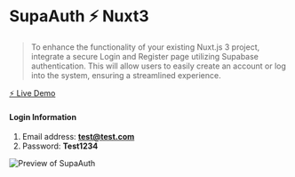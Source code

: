 # SupaAuth ⚡️ Nuxt3

>To enhance the functionality of your existing Nuxt.js 3 project, integrate a secure Login and Register page utilizing Supabase authentication. This will allow users to easily create an account or log into the system, ensuring a streamlined experience.

[⚡️ Live Demo](https://supaauth.netlify.app/)

#### Login Information
1. Email address: **test@test.com**
2. Password: **Test1234**

![Preview of SupaAuth](https://raw.githubusercontent.com/zackha/supaAuth/main/assets/supaauth-screenshot.png.png)
